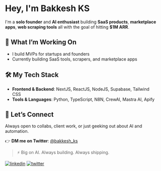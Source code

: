 # Hey, I'm Bakkesh KS

I'm a **solo founder** and **AI enthusiast** building **SaaS products**, **marketplace apps**, **web scraping tools** all with the goal of hitting **$1M ARR**.

## 💼 What I’m Working On

- I build MVPs for startups and founders  
- Currently building SaaS tools, scrapers, and marketplace apps  

## 🛠️ My Tech Stack

- **Frontend & Backend**: NextJS, ReactJS, NodeJS, Supabase, Tailwind CSS  
- **Tools & Languages**: Python, TypeScript, N8N, CrewAI, Mastra AI, Apify   

## 📩 Let’s Connect

Always open to collabs, client work, or just geeking out about AI and automation.

👉 **DM me on Twitter**: [@bakkesh_ks](https://twitter.com/bakkesh_ks)


> ⚡ Big on AI. Always building. Always shipping.


[![linkedin](https://img.shields.io/badge/linkedin-0A66C2?style=for-the-badge&logo=linkedin&logoColor=white)](https://www.linkedin.com/in/bakkeshks/) 
[![twitter](https://img.shields.io/badge/twitter-1DA1F2?style=for-the-badge&logo=twitter&logoColor=white)](https://twitter.com/bakkesh_ks/)

